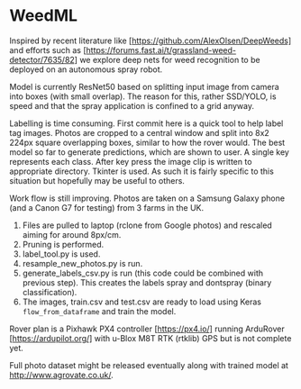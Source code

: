 # WeedML

Inspired by recent literature like [https://github.com/AlexOlsen/DeepWeeds] and efforts such as [https://forums.fast.ai/t/grassland-weed-detector/7635/82] we explore deep nets for weed recognition to be deployed on an autonomous spray robot.

Model is currently ResNet50 based on splitting input image from camera into boxes (with small overlap).  The reason for this, rather SSD/YOLO, is speed and that the spray application is confined to a grid anyway.

Labelling is time consuming.  First commit here is a quick tool to help label tag images.  Photos are cropped to a central window and split into 8x2 224px square overlapping boxes, similar to how the rover would.  The best model so far to generate predictions, which are shown to user.  A single key represents each class.  After key press the image clip is written to appropriate directory.  Tkinter is used.  As such it is fairly specific to this situation but hopefully may be useful to others.

Work flow is still improving.  Photos are taken on a Samsung Galaxy phone (and a Canon G7 for testing) from 3 farms in the UK.
1. Files are pulled to laptop (rclone from Google photos) and rescaled aiming for around 8px/cm.  
1. Pruning is performed.
1. label_tool.py is used.
1. resample_new_photos.py is run.
1. generate_labels_csv.py is run (this code could be combined with previous step).  This creates the labels spray and dontspray (binary classification).
1. The images, train.csv and test.csv are ready to load using Keras `flow_from_dataframe` and train the model.


Rover plan is a Pixhawk PX4 controller [https://px4.io/] running ArduRover [https://ardupilot.org/] with u-Blox M8T RTK (rtklib) GPS but is not complete yet.

Full photo dataset might be released eventually along with trained model at http://www.agrovate.co.uk/.
